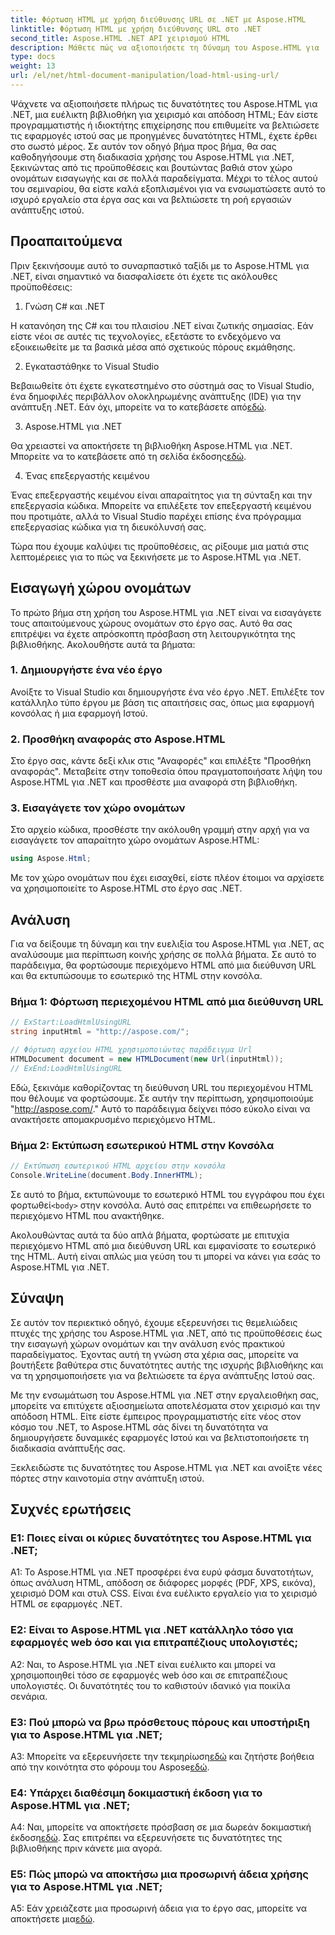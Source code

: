 ```yaml
---
title: Φόρτωση HTML με χρήση διεύθυνσης URL σε .NET με Aspose.HTML
linktitle: Φόρτωση HTML με χρήση διεύθυνσης URL στο .NET
second_title: Aspose.HTML .NET API χειρισμού HTML
description: Μάθετε πώς να αξιοποιήσετε τη δύναμη του Aspose.HTML για .NET. Ενισχύστε την ανάπτυξη Ιστού σας με χειρισμό και απόδοση HTML.
type: docs
weight: 13
url: /el/net/html-document-manipulation/load-html-using-url/
---
```


Ψάχνετε να αξιοποιήσετε πλήρως τις δυνατότητες του Aspose.HTML για .NET, μια ευέλικτη βιβλιοθήκη για χειρισμό και απόδοση HTML; Εάν είστε προγραμματιστής ή ιδιοκτήτης επιχείρησης που επιθυμείτε να βελτιώσετε τις εφαρμογές ιστού σας με προηγμένες δυνατότητες HTML, έχετε έρθει στο σωστό μέρος. Σε αυτόν τον οδηγό βήμα προς βήμα, θα σας καθοδηγήσουμε στη διαδικασία χρήσης του Aspose.HTML για .NET, ξεκινώντας από τις προϋποθέσεις και βουτώντας βαθιά στον χώρο ονομάτων εισαγωγής και σε πολλά παραδείγματα. Μέχρι το τέλος αυτού του σεμιναρίου, θα είστε καλά εξοπλισμένοι για να ενσωματώσετε αυτό το ισχυρό εργαλείο στα έργα σας και να βελτιώσετε τη ροή εργασιών ανάπτυξης ιστού.

## Προαπαιτούμενα

Πριν ξεκινήσουμε αυτό το συναρπαστικό ταξίδι με το Aspose.HTML για .NET, είναι σημαντικό να διασφαλίσετε ότι έχετε τις ακόλουθες προϋποθέσεις:

1. Γνώση C# και .NET

Η κατανόηση της C# και του πλαισίου .NET είναι ζωτικής σημασίας. Εάν είστε νέοι σε αυτές τις τεχνολογίες, εξετάστε το ενδεχόμενο να εξοικειωθείτε με τα βασικά μέσα από σχετικούς πόρους εκμάθησης.

2. Εγκαταστάθηκε το Visual Studio

 Βεβαιωθείτε ότι έχετε εγκατεστημένο στο σύστημά σας το Visual Studio, ένα δημοφιλές περιβάλλον ολοκληρωμένης ανάπτυξης (IDE) για την ανάπτυξη .NET. Εάν όχι, μπορείτε να το κατεβάσετε από[εδώ](https://visualstudio.microsoft.com/).

3. Aspose.HTML για .NET

 Θα χρειαστεί να αποκτήσετε τη βιβλιοθήκη Aspose.HTML για .NET. Μπορείτε να το κατεβάσετε από τη σελίδα έκδοσης[εδώ](https://releases.aspose.com/html/net/).

4. Ένας επεξεργαστής κειμένου

Ένας επεξεργαστής κειμένου είναι απαραίτητος για τη σύνταξη και την επεξεργασία κώδικα. Μπορείτε να επιλέξετε τον επεξεργαστή κειμένου που προτιμάτε, αλλά το Visual Studio παρέχει επίσης ένα πρόγραμμα επεξεργασίας κώδικα για τη διευκόλυνσή σας.

Τώρα που έχουμε καλύψει τις προϋποθέσεις, ας ρίξουμε μια ματιά στις λεπτομέρειες για το πώς να ξεκινήσετε με το Aspose.HTML για .NET.

## Εισαγωγή χώρου ονομάτων

Το πρώτο βήμα στη χρήση του Aspose.HTML για .NET είναι να εισαγάγετε τους απαιτούμενους χώρους ονομάτων στο έργο σας. Αυτό θα σας επιτρέψει να έχετε απρόσκοπτη πρόσβαση στη λειτουργικότητα της βιβλιοθήκης. Ακολουθήστε αυτά τα βήματα:

### 1. Δημιουργήστε ένα νέο έργο

Ανοίξτε το Visual Studio και δημιουργήστε ένα νέο έργο .NET. Επιλέξτε τον κατάλληλο τύπο έργου με βάση τις απαιτήσεις σας, όπως μια εφαρμογή κονσόλας ή μια εφαρμογή Ιστού.

### 2. Προσθήκη αναφοράς στο Aspose.HTML

Στο έργο σας, κάντε δεξί κλικ στις "Αναφορές" και επιλέξτε "Προσθήκη αναφοράς". Μεταβείτε στην τοποθεσία όπου πραγματοποιήσατε λήψη του Aspose.HTML για .NET και προσθέστε μια αναφορά στη βιβλιοθήκη.

### 3. Εισαγάγετε τον χώρο ονομάτων

Στο αρχείο κώδικα, προσθέστε την ακόλουθη γραμμή στην αρχή για να εισαγάγετε τον απαραίτητο χώρο ονομάτων Aspose.HTML:

```csharp
using Aspose.Html;
```

Με τον χώρο ονομάτων που έχει εισαχθεί, είστε πλέον έτοιμοι να αρχίσετε να χρησιμοποιείτε το Aspose.HTML στο έργο σας .NET.

## Ανάλυση

Για να δείξουμε τη δύναμη και την ευελιξία του Aspose.HTML για .NET, ας αναλύσουμε μια περίπτωση κοινής χρήσης σε πολλά βήματα. Σε αυτό το παράδειγμα, θα φορτώσουμε περιεχόμενο HTML από μια διεύθυνση URL και θα εκτυπώσουμε το εσωτερικό της HTML στην κονσόλα.

### Βήμα 1: Φόρτωση περιεχομένου HTML από μια διεύθυνση URL

```csharp
// ExStart:LoadHtmlUsingURL
string inputHtml = "http://aspose.com/";

// Φόρτωση αρχείου HTML χρησιμοποιώντας παράδειγμα Url
HTMLDocument document = new HTMLDocument(new Url(inputHtml));
// ExEnd:LoadHtmlUsingURL
```

Εδώ, ξεκινάμε καθορίζοντας τη διεύθυνση URL του περιεχομένου HTML που θέλουμε να φορτώσουμε. Σε αυτήν την περίπτωση, χρησιμοποιούμε "http://aspose.com/." Αυτό το παράδειγμα δείχνει πόσο εύκολο είναι να ανακτήσετε απομακρυσμένο περιεχόμενο HTML.

### Βήμα 2: Εκτύπωση εσωτερικού HTML στην Κονσόλα

```csharp
// Εκτύπωση εσωτερικού HTML αρχείου στην κονσόλα
Console.WriteLine(document.Body.InnerHTML);
```

 Σε αυτό το βήμα, εκτυπώνουμε το εσωτερικό HTML του εγγράφου που έχει φορτωθεί`<body>` στην κονσόλα. Αυτό σας επιτρέπει να επιθεωρήσετε το περιεχόμενο HTML που ανακτήθηκε.

Ακολουθώντας αυτά τα δύο απλά βήματα, φορτώσατε με επιτυχία περιεχόμενο HTML από μια διεύθυνση URL και εμφανίσατε το εσωτερικό της HTML. Αυτή είναι απλώς μια γεύση του τι μπορεί να κάνει για εσάς το Aspose.HTML για .NET.

## Σύναψη

Σε αυτόν τον περιεκτικό οδηγό, έχουμε εξερευνήσει τις θεμελιώδεις πτυχές της χρήσης του Aspose.HTML για .NET, από τις προϋποθέσεις έως την εισαγωγή χώρων ονομάτων και την ανάλυση ενός πρακτικού παραδείγματος. Έχοντας αυτή τη γνώση στα χέρια σας, μπορείτε να βουτήξετε βαθύτερα στις δυνατότητες αυτής της ισχυρής βιβλιοθήκης και να τη χρησιμοποιήσετε για να βελτιώσετε τα έργα ανάπτυξης Ιστού σας.

Με την ενσωμάτωση του Aspose.HTML για .NET στην εργαλειοθήκη σας, μπορείτε να επιτύχετε αξιοσημείωτα αποτελέσματα στον χειρισμό και την απόδοση HTML. Είτε είστε έμπειρος προγραμματιστής είτε νέος στον κόσμο του .NET, το Aspose.HTML σάς δίνει τη δυνατότητα να δημιουργήσετε δυναμικές εφαρμογές Ιστού και να βελτιστοποιήσετε τη διαδικασία ανάπτυξής σας.

Ξεκλειδώστε τις δυνατότητες του Aspose.HTML για .NET και ανοίξτε νέες πόρτες στην καινοτομία στην ανάπτυξη ιστού.

## Συχνές ερωτήσεις

### Ε1: Ποιες είναι οι κύριες δυνατότητες του Aspose.HTML για .NET;
   
A1: Το Aspose.HTML για .NET προσφέρει ένα ευρύ φάσμα δυνατοτήτων, όπως ανάλυση HTML, απόδοση σε διάφορες μορφές (PDF, XPS, εικόνα), χειρισμό DOM και στυλ CSS. Είναι ένα ευέλικτο εργαλείο για το χειρισμό HTML σε εφαρμογές .NET.

### Ε2: Είναι το Aspose.HTML για .NET κατάλληλο τόσο για εφαρμογές web όσο και για επιτραπέζιους υπολογιστές;
   
A2: Ναι, το Aspose.HTML για .NET είναι ευέλικτο και μπορεί να χρησιμοποιηθεί τόσο σε εφαρμογές web όσο και σε επιτραπέζιους υπολογιστές. Οι δυνατότητές του το καθιστούν ιδανικό για ποικίλα σενάρια.

### Ε3: Πού μπορώ να βρω πρόσθετους πόρους και υποστήριξη για το Aspose.HTML για .NET;
   
 A3: Μπορείτε να εξερευνήσετε την τεκμηρίωση[εδώ](https://reference.aspose.com/html/net/) και ζητήστε βοήθεια από την κοινότητα στο φόρουμ του Aspose[εδώ](https://forum.aspose.com/).

### Ε4: Υπάρχει διαθέσιμη δοκιμαστική έκδοση για το Aspose.HTML για .NET;
   
 A4: Ναι, μπορείτε να αποκτήσετε πρόσβαση σε μια δωρεάν δοκιμαστική έκδοση[εδώ](https://releases.aspose.com/). Σας επιτρέπει να εξερευνήσετε τις δυνατότητες της βιβλιοθήκης πριν κάνετε μια αγορά.

### Ε5: Πώς μπορώ να αποκτήσω μια προσωρινή άδεια χρήσης για το Aspose.HTML για .NET;
   
A5: Εάν χρειάζεστε μια προσωρινή άδεια για το έργο σας, μπορείτε να αποκτήσετε μια[εδώ](https://purchase.aspose.com/temporary-license/).